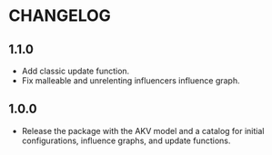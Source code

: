 # CHANGELOG

## 1.1.0

- Add classic update function.
- Fix malleable and unrelenting influencers influence graph.

## 1.0.0

- Release the package with the AKV model and a catalog for initial configurations, influence graphs, and update functions.